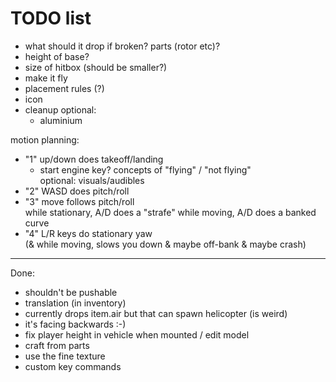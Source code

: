 TODO list
=========


- what should it drop if broken? parts (rotor etc)? 
- height of base?
- size of hitbox (should be smaller?)
- make it fly
- placement rules (?)
- icon
- cleanup
optional:
  - aluminium

motion planning:
- "1" up/down does takeoff/landing
  - start engine key?
  concepts of "flying" / "not flying"  
  optional: visuals/audibles
- "2" WASD does pitch/roll
- "3" move follows pitch/roll  
  while stationary, A/D does a "strafe"
  while moving, A/D does a banked curve
- "4" L/R keys do stationary yaw  
  (& while moving, slows you down & maybe off-bank & maybe crash)

---

Done:
- shouldn't be pushable
- translation (in inventory)
- currently drops item.air but that can spawn helicopter (is weird)
- it's facing backwards :-)
- fix player height in vehicle when mounted / edit model
- craft from parts
- use the fine texture
- custom key commands

